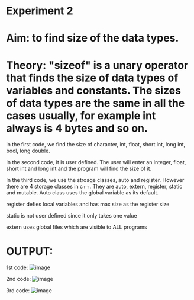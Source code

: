 # Experiment 2 

# Aim: to find size of the data types. 

# Theory: "sizeof" is a unary operator that finds the size of data types of variables and constants. The sizes of data types are the same in all the cases usually, for example int always is 4 bytes and so on. 
in the first code, we find the size of character, int, float, short int, long int, bool, long double. 

In the second code, it is user defined. The user will enter an integer, float, short int and long int and the program will find the size of it. 

In the third code, we use the stroage classes, auto and register. However there are 4 storage classes in c++. They are auto, extern, register, static and mutable.
Auto class uses the global variable as its default. 

register defies local variables and has max size as the register size 

static is not user defined since it only takes one value 

extern uses global files which are visible to ALL programs 


# OUTPUT:
1st code:
![image](https://github.com/user-attachments/assets/ea901ae5-aedb-496c-83a1-5c3906674ab4)

2nd code: 
![image](https://github.com/user-attachments/assets/eed71c05-278f-45c9-aa61-3484372a9ecb)

3rd code:
![image](https://github.com/user-attachments/assets/4a9ac1b8-6aab-4f31-9222-18b75c5aa701)
